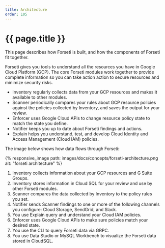 ```yaml
---
title: Architecture
order: 105
---
```


# {{ page.title }}

This page describes how Forseti is built, and how the components of Forseti fit
together.

Forseti gives you tools to understand all the resources you have in Google Cloud
Platform (GCP). The core Forseti modules work together to provide complete
information so you can take action action to secure resources and minimize
security risks.

 * Inventory regularly collects data from your GCP resources and makes it
   available to other modules.
 * Scanner periodically compares your rules about GCP resource policies against
   the policies collected by Inventory, and saves the output for your review.
 * Enforcer uses Google Cloud APIs to change resource policy state to match the
   state you define.
 * Notifier keeps you up to date about Forseti findings and actions.
 * Explain helps you understand, test, and develop Cloud Identity and Access
   Management (Cloud IAM) policies.

The image below shows how data flows through Forseti:

{% responsive_image path: images/docs/concepts/forseti-architecture.png alt: "forseti architecture" %}

 1. Inventory collects information about your GCP resources and G Suite Groups.
 2. Inventory stores information in Cloud SQL for your review and use by other
    Forseti modules.
 3. Scanner compares the data collected by Inventory to the policy rules you
    set.
 4. Notifier sends Scanner findings to one or more of the following channels you
    configure: Cloud Storage, SendGrid, and Slack.
 5. You use Explain query and understand your Cloud IAM policies.
 6. Enforcer uses Google Cloud APIs to make sure policies match your desired
    state.
 7. You use the CLI to query Forseti data via GRPC.
 8. You use Data Studio or MySQL Workbench to visualize the Forseti data stored
    in CloudSQL.
